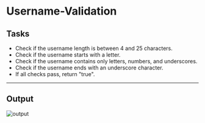 # Username-Validation

## Tasks 
*   Check if the username length is between 4 and 25 characters.
*   Check if the username starts with a letter.
*   Check if the username contains only letters, numbers, and underscores.
*   Check if the username ends with an underscore character.
*   If all checks pass, return "true".

---
## Output

![output](https://github.com/Harshak-1744/Username-Validation/assets/85007461/82349aaf-e7ff-4de2-95e8-c5de06a4831b)
